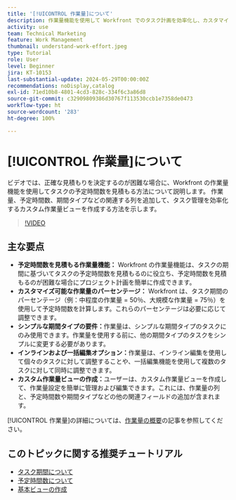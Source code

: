 ```yaml
---
title: '[!UICONTROL 作業量]について'
description: 作業量機能を使用して Workfront でのタスク計画を効率化し、カスタマイズ可能な予定時間の見積もり、インラインおよび一括編集、カスタムビューを使用して、効率的なプロジェクト管理を実現します。
activity: use
team: Technical Marketing
feature: Work Management
thumbnail: understand-work-effort.jpeg
type: Tutorial
role: User
level: Beginner
jira: KT-10153
last-substantial-update: 2024-05-29T00:00:00Z
recommendations: noDisplay,catalog
exl-id: 71ed10b8-4801-4cd3-828c-334f6c3a86d8
source-git-commit: c32909809386d30767f113530ccb1e7358de0473
workflow-type: ht
source-wordcount: '283'
ht-degree: 100%

---
```


# [!UICONTROL 作業量]について

ビデオでは、正確な見積もりを決定するのが困難な場合に、Workfront の作業量機能を使用してタスクの予定時間数を見積もる方法について説明します。
作業量、予定時間数、期間タイプなどの関連する列を追加して、タスク管理を効率化するカスタム作業量ビューを作成する方法を示します。

>[!VIDEO](https://video.tv.adobe.com/v/3447400/?quality=12&learn=on&enablevpops&captions=jpn)

## 主な要点

* **予定時間数を見積もる作業量機能：** Workfront の作業量機能は、タスクの期間に基づいてタスクの予定時間数を見積もるのに役立ち、予定時間数を見積もるのが困難な場合にプロジェクト計画を簡単に作成できます。
* **カスタマイズ可能な作業量のパーセンテージ：** Workfront は、タスク期間のパーセンテージ（例：中程度の作業量 = 50％、大規模な作業量 = 75％）を使用して予定時間数を計算します。これらのパーセンテージは必要に応じて調整できます。
* **シンプルな期間タイプの要件：**&#x200B;作業量は、シンプルな期間タイプのタスクにのみ使用できます。作業量を使用する前に、他の期間タイプのタスクをシンプルに変更する必要があります。
* **インラインおよび一括編集オプション：**&#x200B;作業量は、インライン編集を使用して個々のタスクに対して調整することや、一括編集機能を使用して複数のタスクに対して同時に調整できます。
* **カスタム作業量ビューの作成：**&#x200B;ユーザーは、カスタム作業量ビューを作成して、作業量設定を簡単に管理および編集できます。これには、作業量の列と、予定時間数や期間タイプなどの他の関連フィールドの追加が含まれます。


[!UICONTROL 作業量]の詳細については、[作業量の概要](https://experienceleague.adobe.com/docs/workfront/using/manage-work/tasks/task-information/work-effort.html?lang=ja)の記事を参照してください。


## このトピックに関する推奨チュートリアル

* [タスク期間について](/help/manage-work/tasks/understand-task-durations.md)
* [予定時間数について](/help/manage-work/tasks/understand-planned-hours.md)
* [基本ビューの作成](/help/reporting/basic-reporting/create-a-basic-view.md)

